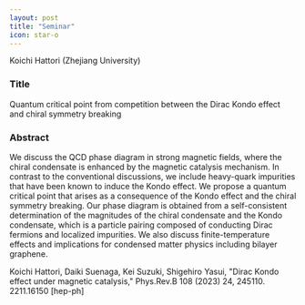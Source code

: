 ```yaml
---
layout: post
title: "Seminar"
icon: star-o
---
```

Koichi Hattori (Zhejiang University) 

### Title

Quantum critical point from competition between the Dirac Kondo effect
and chiral symmetry breaking

### Abstract

We discuss the QCD phase diagram in strong magnetic fields, where the chiral condensate is enhanced by the magnetic catalysis mechanism. In contrast to the conventional discussions, we include heavy-quark impurities that have been known to induce the Kondo effect. We propose a quantum critical point that arises as a consequence of the Kondo effect and the chiral symmetry breaking. Our phase diagram is obtained from a self-consistent determination of the magnitudes of the chiral condensate and the Kondo condensate, which is a particle pairing composed of conducting Dirac fermions and localized impurities. We also discuss finite-temperature effects and implications for condensed matter physics including bilayer graphene.

 

Koichi Hattori, Daiki Suenaga, Kei Suzuki, Shigehiro Yasui, "Dirac Kondo effect under magnetic catalysis," Phys.Rev.B 108 (2023) 24, 245110. 2211.16150 [hep-ph]
 
